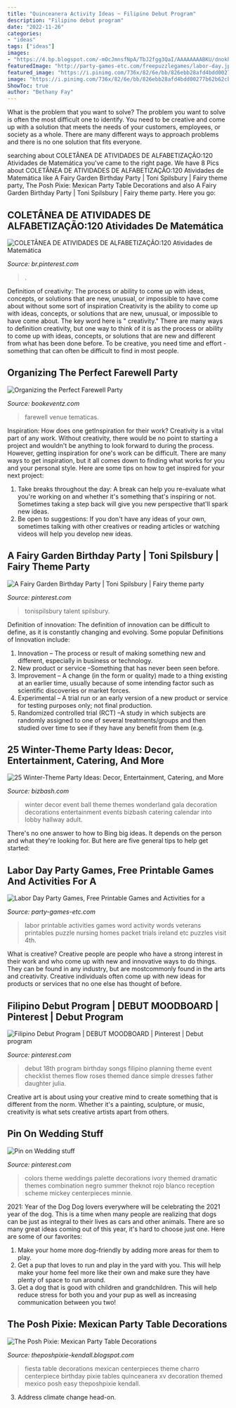 ```yaml
---
title: "Quinceanera Activity Ideas ~ Filipino Debut Program"
description: "Filipino debut program"
date: "2022-11-26"
categories:
- "ideas"
tags: ["ideas"]
images:
- "https://4.bp.blogspot.com/-mOcJmnsfNpA/TbJ2fgg3QaI/AAAAAAAABKU/dnokhgmBZQQ/s1600/April+23-May+9%252C+2010+110.jpg"
featuredImage: "http://party-games-etc.com/freepuzzlegames/labor-day.jpg"
featured_image: "https://i.pinimg.com/736x/82/6e/bb/826ebb28afd4bdd00277b62b62cbba5c--garden-birthday-parties-fairy-birthday.jpg"
image: "https://i.pinimg.com/736x/82/6e/bb/826ebb28afd4bdd00277b62b62cbba5c--garden-birthday-parties-fairy-birthday.jpg"
ShowToc: true
author: "Bethany Fay"
---
```



What is the problem that you want to solve?
The problem you want to solve is often the most difficult one to identify. You need to be creative and come up with a solution that meets the needs of your customers, employees, or society as a whole. There are many different ways to approach problems and there is no one solution that fits everyone.

	

		
searching about COLETÂNEA DE ATIVIDADES DE ALFABETIZAÇÃO:120 Atividades de Matemática you've came to the right page. We have 8 Pics about COLETÂNEA DE ATIVIDADES DE ALFABETIZAÇÃO:120 Atividades de Matemática like A Fairy Garden Birthday Party | Toni Spilsbury | Fairy theme party, The Posh Pixie: Mexican Party Table Decorations and also A Fairy Garden Birthday Party | Toni Spilsbury | Fairy theme party. Here you go:
		
    
## COLETÂNEA DE ATIVIDADES DE ALFABETIZAÇÃO:120 Atividades De Matemática

<img loading=lazy src="https://i.pinimg.com/736x/8e/8d/c6/8e8dc68dae1b107db1df36fcaa31502a.jpg" onerror="this.onerror=null;this.src='https://tse4.mm.bing.net/th?id=OIP.vjqKu2O4zw05TflZtv15jwHaKe&amp;pid=15.1';" alt="COLETÂNEA DE ATIVIDADES DE ALFABETIZAÇÃO:120 Atividades de Matemática">

_Source: br.pinterest.com_

>. 

	

Definition of creativity: The process or ability to come up with ideas, concepts, or solutions that are new, unusual, or impossible to have come about without some sort of inspiration
Creativity is the ability to come up with ideas, concepts, or solutions that are new, unusual, or impossible to have come about. The key word here is " creativity." There are many ways to definition creativity, but one way to think of it is as the process or ability to come up with ideas, concepts, or solutions that are new and different from what has been done before. To be creative, you need time and effort - something that can often be difficult to find in most people.

    
## Organizing The Perfect Farewell Party

<img loading=lazy src="https://www.bookeventz.com/blog/wp-content/uploads/2015/02/venue.jpg" onerror="this.onerror=null;this.src='https://tse1.mm.bing.net/th?id=OIP.A-7wLMzu9CqQf__6195kGgHaEc&amp;pid=15.1';" alt="Organizing the Perfect Farewell Party">

_Source: bookeventz.com_

>farewell venue tematicas. 

	

Inspiration: How does one getInspiration for their work?
Creativity is a vital part of any work. Without creativity, there would be no point to starting a project and wouldn't be anything to look forward to during the process. However, getting inspiration for one's work can be difficult. There are many ways to get inspiration, but it all comes down to finding what works for you and your personal style. Here are some tips on how to get inspired for your next project: 
1) Take breaks throughout the day: A break can help you re-evaluate what you're working on and whether it's something that's inspiring or not. Sometimes taking a step back will give you new perspective that'll spark new ideas. 
2) Be open to suggestions: If you don't have any ideas of your own, sometimes talking with other creatives or reading articles or watching videos will help you develop new ideas.

    
## A Fairy Garden Birthday Party | Toni Spilsbury | Fairy Theme Party

<img loading=lazy src="https://i.pinimg.com/736x/82/6e/bb/826ebb28afd4bdd00277b62b62cbba5c--garden-birthday-parties-fairy-birthday.jpg" onerror="this.onerror=null;this.src='https://tse2.mm.bing.net/th?id=OIP.a_mZmN9aBrzZQ7vL3WQ8QAEyDM&amp;pid=15.1';" alt="A Fairy Garden Birthday Party | Toni Spilsbury | Fairy theme party">

_Source: pinterest.com_

>tonispilsbury talent spilsbury. 

	

Definition of innovation:
The definition of innovation can be difficult to define, as it is constantly changing and evolving. Some popular Definitions of Innovation include:
1. Innovation – The process or result of making something new and different, especially in business or technology.
2. New product or service –Something that has never been seen before.
3. Improvement – A change (in the form or quality) made to a thing existing at an earlier time, usually because of some intending factor such as scientific discoveries or market forces.
4. Experimental – A trial run or an early version of a new product or service for testing purposes only; not final production. 
5. Randomized controlled trial (RCT) –A study in which subjects are randomly assigned to one of several treatments/groups and then studied over time to see if they have any benefit from them (e.g.

    
## 25 Winter-Theme Party Ideas: Decor, Entertainment, Catering, And More

<img loading=lazy src="https://cdn.bizbash.com/files/base/bizbash/bzb/image/2013/01/960w/e18436image1.jpg" onerror="this.onerror=null;this.src='https://tse1.mm.bing.net/th?id=OIP.50eaMX-lUPkCvmMeEJ87XwHaE8&amp;pid=15.1';" alt="25 Winter-Theme Party Ideas: Decor, Entertainment, Catering, and More">

_Source: bizbash.com_

>winter decor event ball theme themes wonderland gala decoration decorations entertainment events bizbash catering calendar into lobby hallway adult. 

	

There's no one answer to how to Bing big ideas. It depends on the person and what they're looking for. But here are five general tips to help get started: 

    
## Labor Day Party Games, Free Printable Games And Activities For A

<img loading=lazy src="http://party-games-etc.com/freepuzzlegames/labor-day.jpg" onerror="this.onerror=null;this.src='https://tse4.mm.bing.net/th?id=OIP.46VSf_nGorM1DlxQ5pZgiQHaI4&amp;pid=15.1';" alt="Labor Day Party Games, Free Printable Games and Activities for a">

_Source: party-games-etc.com_

>labor printable activities games word activity words veterans printables puzzle nursing homes packet trials ireland etc puzzles visit 4th. 

	

What is creative?
Creative people are people who have a strong interest in their work and who come up with new and innovative ways to do things. They can be found in any industry, but are mostcommonly found in the arts and creativity. Creative individuals often come up with new ideas for products or services that no one else has thought of before.

    
## Filipino Debut Program | DEBUT MOODBOARD | Pinterest | Debut Program

<img loading=lazy src="https://i.pinimg.com/236x/eb/d1/80/ebd180025ba4d4d2f10c62e3b09e77d1.jpg?b=t" onerror="this.onerror=null;this.src='https://tse3.mm.bing.net/th?id=OIP.lExQ2Q9cXokK9XGSrc1P-gAAAA&amp;pid=15.1';" alt="Filipino Debut Program | DEBUT MOODBOARD | Pinterest | Debut program">

_Source: pinterest.com_

>debut 18th program birthday songs filipino planning theme event checklist themes flow roses themed dance simple dresses father daughter julia. 

	

Creative art is about using your creative mind to create something that is different from the norm. Whether it's a painting, sculpture, or music, creativity is what sets creative artists apart from others.

    
## Pin On Wedding Stuff

<img loading=lazy src="https://i.pinimg.com/originals/58/28/d0/5828d0e14eaa2fe645b0a89c41ca100b.jpg" onerror="this.onerror=null;this.src='https://tse2.mm.bing.net/th?id=OIP.CHirGrDYd3fD5_oOHD35zgHaNr&amp;pid=15.1';" alt="Pin on Wedding stuff">

_Source: pinterest.com_

>colors theme weddings palette decorations ivory themed dramatic themes combination negro summer theknot rojo blanco reception scheme mickey centerpieces minnie. 

	

2021: Year of the Dog
Dog lovers everywhere will be celebrating the 2021 year of the dog. This is a time when many people are realizing that dogs can be just as integral to their lives as cars and other animals. There are so many great ideas coming out of this year, it's hard to choose just one. Here are some of our favorites: 
1) Make your home more dog-friendly by adding more areas for them to play.
2) Get a pup that loves to run and play in the yard with you. This will help make your home feel more like their own and make sure they have plenty of space to run around. 
3) Get a dog that is good with children and grandchildren. This will help reduce stress for both you and your pup as well as increasing communication between you two!

    
## The Posh Pixie: Mexican Party Table Decorations

<img loading=lazy src="https://4.bp.blogspot.com/-mOcJmnsfNpA/TbJ2fgg3QaI/AAAAAAAABKU/dnokhgmBZQQ/s1600/April+23-May+9%252C+2010+110.jpg" onerror="this.onerror=null;this.src='https://tse2.mm.bing.net/th?id=OIP.RTq08BoWj5FJl_2cJmQzIAHaFj&amp;pid=15.1';" alt="The Posh Pixie: Mexican Party Table Decorations">

_Source: theposhpixie-kendall.blogspot.com_

>fiesta table decorations mexican centerpieces theme charro centerpiece birthday pixie tables quinceanera xv decoration themed mexico posh easy theposhpixie kendall. 

	

3. Address climate change head-on. 

